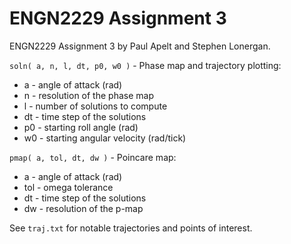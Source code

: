 # ENGN2229 Assignment 3
ENGN2229 Assignment 3 by Paul Apelt and Stephen Lonergan.

`soln( a, n, l, dt, p0, w0 )` - Phase map and trajectory plotting:

*   a - angle of attack (rad)
*   n - resolution of the phase map
*   l - number of solutions to compute
*   dt - time step of the solutions
*   p0 - starting roll angle (rad)
*   w0 - starting angular velocity (rad/tick)

`pmap( a, tol, dt, dw )` - Poincare map:
*   a - angle of attack (rad)
*   tol - omega tolerance
*   dt - time step of the solutions
*   dw - resolution of the p-map

See `traj.txt` for notable trajectories and points of interest.

